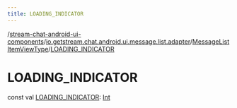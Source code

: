 ```yaml
---
title: LOADING_INDICATOR
---
```

/[stream-chat-android-ui-components](../../index.md)/[io.getstream.chat.android.ui.message.list.adapter](../index.md)/[MessageListItemViewType](index.md)/[LOADING_INDICATOR](LOADING_INDICATOR.md)  
  
  
  
# LOADING_INDICATOR  
const val [LOADING_INDICATOR](LOADING_INDICATOR.md): [Int](https://kotlinlang.org/api/latest/jvm/stdlib/kotlin/-int/index.html)
